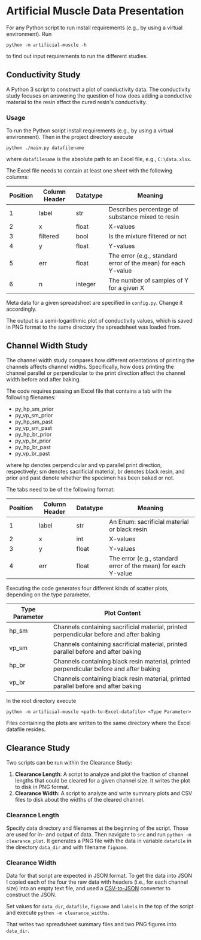 # Artificial Muscle Data Presentation

For any Python script to run install requirements (e.g., by using a virtual environment). Run 

`python -m artificial-muscle -h`

to find out input requirements to run the different studies.

## Conductivity Study
A Python 3 script to construct a plot of conductivity data. The conductivity study focuses on answering the question of
how does adding a conductive material to the resin affect the cured resin's conductivity.

### Usage
To run the Python script install requirements (e.g., by using a virtual environment). Then in the project directory execute

`python ./main.py datafilename`

where `datafilename` is the absolute path to 
an Excel file, e.g., `C:\data.xlsx`.

The Excel file needs to contain at least one 
_sheet_ with the following columns:

| Position | Column Header | Datatype | Meaning                                                       |
|----------|---------------|----------|---------------------------------------------------------------|
| 1        | label         | str      | Describes percentage of substance mixed to resin              |
| 2        | x             | float    | X-values                                                      |
| 3        | filtered      | bool     | Is the mixture filtered or not                                |
| 4        | y             | float    | Y-values                                                      |
| 5        | err           | float    | The error (e.g., standard error of the mean) for each Y-value |
| 6        | n             | integer  | The number of samples of Y for a given X                      |

Meta data for a given spreadsheet are specified in 
`config.py`. Change it accordingly.

The output is a semi-logarithmic plot of conductivity
values, which is saved in PNG format to 
the same directory the spreadsheet was loaded from.

## Channel Width Study
The channel width study compares how different orientations of printing the channels affects channel widths. Specifically,
how does printing the channel parallel or perpendicular to the print direction affect the channel width before and
after baking.

The code requires passing an Excel file that contains a tab with the following filenames:
 * py_hp_sm_prior
 * py_vp_sm_prior
 * py_hp_sm_past
 * py_vp_sm_past
 * py_hp_br_prior
 * py_vp_br_prior
 * py_hp_br_past
 * py_vp_br_past

where hp denotes perpendicular and vp parallel print direction, respectively; sm denotes sacrificial material, br denotes
black resin, and prior and past denote whether the specimen has been baked or not.

The tabs need to be of the following format:

| Position | Column Header | Datatype | Meaning                                                       |
|----------|---------------|----------|---------------------------------------------------------------|
| 1        | label         | str      | An Enum: sacrificial material or black resin                  |
| 2        | x             | int      | X-values                                                      |
| 3        | y             | float    | Y-values                                                      |
| 4        | err           | float    | The error (e.g., standard error of the mean) for each Y-value |

Executing the code generates four different kinds of scatter plots, depending on the type parameter.

| Type Parameter | Plot Content                                                                            |
|----------------|-----------------------------------------------------------------------------------------|
| hp_sm          | Channels containing sacrificial material, printed perpendicular before and after baking |
| vp_sm          | Channels containing sacrificial material, printed parallel before and after baking      |
| hp_br          | Channels containing black resin material, printed perpendicular before and after baking |
| vp_br          | Channels containing black resin material, printed parallel before and after baking      |

In the root directory execute

`python -m artificial-muscle <path-to-Excel-datafile> <Type Parameter>`

Files containing the plots are written to the same directory where the Excel datafile resides.

## Clearance Study

Two scripts can be run within the Clearance Study:
1. **Clearance Length**: A script to analyze and plot the fraction of channel lengths that could be cleared for a given channel size. It writes the plot to disk in PNG format.
2. **Clearance Width**: A script to analyze and write summary plots and CSV files to disk about the widths of the cleared channel. 

### Clearance Length

Specify data directory and filenames at the beginning of the script. Those are used for in- and output of data. Then navigate to `src` and run `python -m clearance_plot`. It generates a PNG file with the data in variable `datafile` in the directory `data_dir` and with filename `figname`.

### Clearance Width

Data for that script are expected in JSON format. To get the data into JSON I copied each of the four the raw data with headers (i.e., for each channel size) into an empty text file, and used a [CSV-to-JSON](https://csvjson.com/csv2json) converter to construct the JSON.

Set values for `data_dir`, `datafile`, `figname` and `labels` in the top of the script and execute `python -m clearance_widths`.

That writes two spreadsheet summary files and two PNG figures into `data_dir`.


